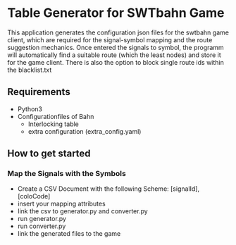 # Table Generator for SWTbahn Game

This application generates the configuration json files for the swtbahn game client, which are required for the signal-symbol mapping and the route suggestion mechanics.
Once entered the signals to symbol, the programm will automatically find a suitable route (which the least nodes) and store it for the game client.
There is also the option to block single route ids within the blacklist.txt


## Requirements
* Python3
* Configurationfiles of Bahn
    * Interlocking table
    * extra configuration (extra_config.yaml)


## How to get started
### Map the Signals with the Symbols
* Create a CSV Document with the following Scheme: [signalId],[coloCode]
* insert your mapping attributes
* link the csv to generator.py and converter.py
* run generator.py
* run converter.py
* link the generated files to the game

